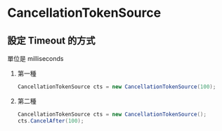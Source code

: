 # CancellationTokenSource

## 設定 Timeout 的方式

單位是 milliseconds

1. 第一種

    ```csharp
    CancellationTokenSource cts = new CancellationTokenSource(100);
    ```

2. 第二種

    ```csharp
    CancellationTokenSource cts = new CancellationTokenSource();
    cts.CancelAfter(100);
    ```

